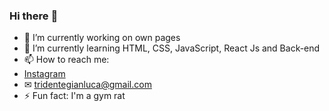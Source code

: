 ### Hi there <Coders/> 👋

- 🔭 I’m currently working on own pages
- 🌱 I’m currently learning HTML, CSS, JavaScript, React Js and Back-end
- 📫 How to reach me:
- [Instagram](https://www.instagram.com/gianlucatridente/)
- ✉ tridentegianluca@gmail.com
- ⚡ Fun fact: I'm a gym rat
